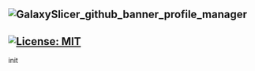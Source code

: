 ![GalaxySlicer_github_banner_profile_manager](https://github.com/fr3ak2402/GalaxySlicer-Profile-Manager/assets/96239814/227c685e-0e7d-4e7d-b9fe-3747e9d6c3c2)
--------------------------------------------------------------------
[![License: MIT](https://img.shields.io/badge/License-MIT-yellow.svg)](https://opensource.org/licenses/MIT)
------------------------------------------------
init
